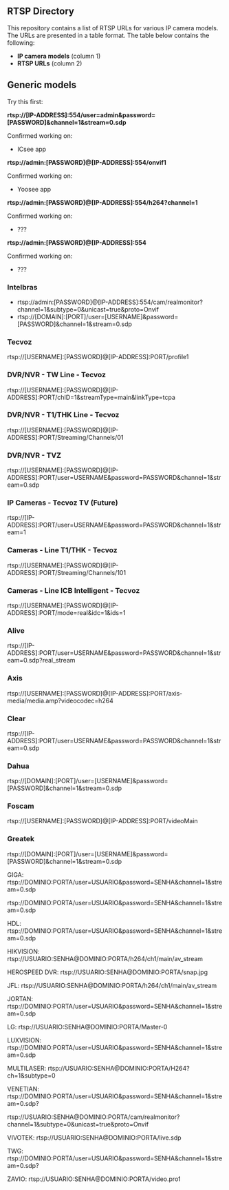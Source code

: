 ## RTSP Directory

This repository contains a list of RTSP URLs for various IP camera models. The URLs are presented in a table format. The table below contains the following:

- **IP camera models** (column 1)
- **RTSP URLs** (column 2)

## Generic models

Try this first:

**rtsp://[IP-ADDRESS]:554/user=admin&password=[PASSWORD]&channel=1&stream=0.sdp**

Confirmed working on:
- ICsee app

**rtsp://admin:[PASSWORD]@[IP-ADDRESS]:554/onvif1**

Confirmed working on:
- Yoosee app

**rtsp://admin:[PASSWORD]@[IP-ADDRESS]:554/h264?channel=1**

Confirmed working on:
- ???

**rtsp://admin:[PASSWORD]@[IP-ADDRESS]:554**

Confirmed working on:
- ???

### Intelbras

- rtsp://admin:[PASSWORD]@[IP-ADDRESS]:554/cam/realmonitor?channel=1&subtype=0&unicast=true&proto=Onvif
- rtsp://[DOMAIN]:[PORT]/user=[USERNAME]&password=[PASSWORD]&channel=1&stream=0.sdp


### Tecvoz

rtsp://[USERNAME]:[PASSWORD]@[IP-ADDRESS]:PORT/profile1

### DVR/NVR - TW Line - Tecvoz

rtsp://[USERNAME]:[PASSWORD]@[IP-ADDRESS]:PORT/chID=1&streamType=main&linkType=tcpa

### DVR/NVR - T1/THK Line - Tecvoz

rtsp://[USERNAME]:[PASSWORD]@[IP-ADDRESS]:PORT/Streaming/Channels/01

### DVR/NVR - TVZ

rtsp://[USERNAME]:[PASSWORD]@[IP-ADDRESS]:PORT/user=USERNAME&password=PASSWORD&channel=1&stream=0.sdp

### IP Cameras - Tecvoz TV (Future)

rtsp://[IP-ADDRESS]:PORT/user=USERNAME&password=PASSWORD&channel=1&stream=1

### Cameras - Line T1/THK - Tecvoz

rtsp://[USERNAME]:[PASSWORD]@[IP-ADDRESS]:PORT/Streaming/Channels/101

### Cameras - Line ICB Intelligent - Tecvoz

rtsp://[USERNAME]:[PASSWORD]@[IP-ADDRESS]:PORT/mode=real&idc=1&ids=1

### Alive

rtsp://[IP-ADDRESS]:PORT/user=USERNAME&password=PASSWORD&channel=1&stream=0.sdp?real_stream

### Axis

rtsp://[USERNAME]:[PASSWORD]@[IP-ADDRESS]:PORT/axis-media/media.amp?videocodec=h264

### Clear

rtsp://[IP-ADDRESS]:PORT/user=USERNAME&password=PASSWORD&channel=1&stream=0.sdp

### Dahua

rtsp://[DOMAIN]:[PORT]/user=[USERNAME]&password=[PASSWORD]&channel=1&stream=0.sdp

### Foscam

rtsp://[USERNAME]:[PASSWORD]@[IP-ADDRESS]:PORT/videoMain

### Greatek

rtsp://[DOMAIN]:[PORT]/user=[USERNAME]&password=[PASSWORD]&channel=1&stream=0.sdp

GIGA:
rtsp://DOMINIO:PORTA/user=USUARIO&amp;password=SENHA&amp;channel=1&amp;stream=0.sdp

rtsp://DOMINIO:PORTA/user=USUARIO&password=SENHA&channel=1&stream=0.sdp

HDL:
rtsp://DOMINIO:PORTA/user=USUARIO&password=SENHA&channel=1&stream=0.sdp

HIKVISION:
rtsp://USUARIO:SENHA@DOMINIO:PORTA/h264/ch1/main/av_stream

HEROSPEED DVR:
rtsp://USUARIO:SENHA@DOMINIO:PORTA/snap.jpg

JFL:
rtsp://USUARIO:SENHA@DOMINIO:PORTA/h264/ch1/main/av_stream


JORTAN:
rtsp://DOMINIO:PORTA/user=USUARIO&password=SENHA&channel=1&stream=0.sdp

LG:
rtsp://USUARIO:SENHA@DOMINIO:PORTA/Master-0

LUXVISION:
rtsp://DOMINIO:PORTA/user=USUARIO&password=SENHA&channel=1&stream=0.sdp

MULTILASER:
rtsp://USUARIO:SENHA@DOMINIO:PORTA/H264?ch=1&subtype=0

VENETIAN:
rtsp://DOMINIO:PORTA/user=USUARIO&password=SENHA&channel=1&stream=0.sdp?

rtsp://USUARIO:SENHA@DOMINIO:PORTA/cam/realmonitor?channel=1&subtype=0&unicast=true&proto=Onvif

VIVOTEK:
rtsp://USUARIO:SENHA@DOMINIO:PORTA/live.sdp

TWG:
rtsp://DOMINIO:PORTA/user=USUARIO&password=SENHA&channel=1&stream=0.sdp?

ZAVIO:
rtsp://USUARIO:SENHA@DOMINIO:PORTA/video.pro1
